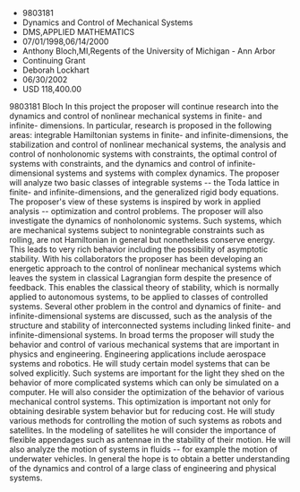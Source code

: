 
* 9803181
* Dynamics and Control of Mechanical Systems
* DMS,APPLIED MATHEMATICS
* 07/01/1998,06/14/2000
* Anthony Bloch,MI,Regents of the University of Michigan - Ann Arbor
* Continuing Grant
* Deborah Lockhart
* 06/30/2002
* USD 118,400.00

9803181 Bloch In this project the proposer will continue research into the
dynamics and control of nonlinear mechanical systems in finite- and infinite-
dimensions. In particular, research is proposed in the following areas:
integrable Hamiltonian systems in finite- and infinite-dimensions, the
stabilization and control of nonlinear mechanical systems, the analysis and
control of nonholonomic systems with constraints, the optimal control of systems
with constraints, and the dynamics and control of infinite-dimensional systems
and systems with complex dynamics. The proposer will analyze two basic classes
of integrable systems -- the Toda lattice in finite- and infinite-dimensions,
and the generalized rigid body equations. The proposer's view of these systems
is inspired by work in applied analysis -- optimization and control problems.
The proposer will also investigate the dynamics of nonholonomic systems. Such
systems, which are mechanical systems subject to nonintegrable constraints such
as rolling, are not Hamiltonian in general but nonetheless conserve energy. This
leads to very rich behavior including the possibility of asymptotic stability.
With his collaborators the proposer has been developing an energetic approach to
the control of nonlinear mechanical systems which leaves the system in classical
Lagrangian form despite the presence of feedback. This enables the classical
theory of stability, which is normally applied to autonomous systems, to be
applied to classes of controlled systems. Several other problem in the control
and dynamics of finite- and infinite-dimensional systems are discussed, such as
the analysis of the structure and stability of interconnected systems including
linked finite- and infinite-dimensional systems. In broad terms the proposer
will study the behavior and control of various mechanical systems that are
important in physics and engineering. Engineering applications include aerospace
systems and robotics. He will study certain model systems that can be solved
explicitly. Such systems are important for the light they shed on the behavior
of more complicated systems which can only be simulated on a computer. He will
also consider the optimization of the behavior of various mechanical control
systems. This optimization is important not only for obtaining desirable system
behavior but for reducing cost. He will study various methods for controlling
the motion of such systems as robots and satellites. In the modeling of
satellites he will consider the importance of flexible appendages such as
antennae in the stability of their motion. He will also analyze the motion of
systems in fluids -- for example the motion of underwater vehicles. In general
the hope is to obtain a better understanding of the dynamics and control of a
large class of engineering and physical systems.
